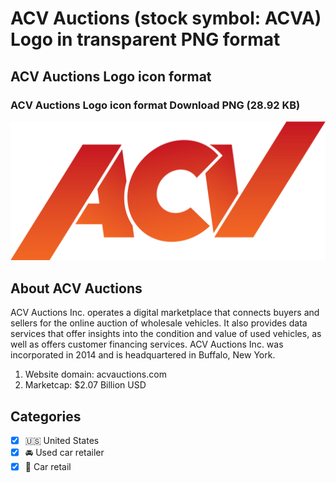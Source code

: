 # ACV Auctions (stock symbol: ACVA) Logo in transparent PNG format

## ACV Auctions Logo icon format

### ACV Auctions Logo icon format Download PNG (28.92 KB)

![ACV Auctions Logo icon format Download PNG (28.92 KB)](/img/orig/ACVA-b4ed807e.png)

## About ACV Auctions

ACV Auctions Inc. operates a digital marketplace that connects buyers and sellers for the online auction of wholesale vehicles. It also provides data services that offer insights into the condition and value of used vehicles, as well as offers customer financing services. ACV Auctions Inc. was incorporated in 2014 and is headquartered in Buffalo, New York.

1. Website domain: acvauctions.com
2. Marketcap: $2.07 Billion USD


## Categories
- [x] 🇺🇸 United States
- [x] 🚘 Used car retailer
- [x] 🚗 Car retail
